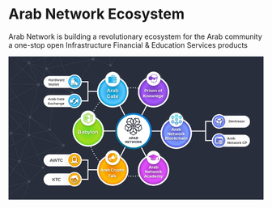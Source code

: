 # Arab Network Ecosystem

Arab Network is building a revolutionary ecosystem for the Arab community a one-stop open Infrastructure Financial & Education Services products &#x20;

![Arab Network Ecosystem](<../../.gitbook/assets/WhatsApp Image 2022-04-16 at 10.33.38 AM (1).jpeg>)








